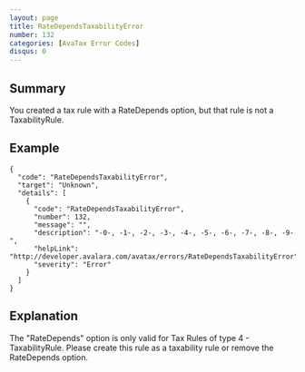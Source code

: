 ```yaml
---
layout: page
title: RateDependsTaxabilityError
number: 132
categories: [AvaTax Error Codes]
disqus: 0
---
```


## Summary

You created a tax rule with a RateDepends option, but that rule is not a TaxabilityRule.

## Example

    {
      "code": "RateDependsTaxabilityError",
      "target": "Unknown",
      "details": [
        {
          "code": "RateDependsTaxabilityError",
          "number": 132,
          "message": "",
          "description": "-0-, -1-, -2-, -3-, -4-, -5-, -6-, -7-, -8-, -9-",
          "helpLink": "http://developer.avalara.com/avatax/errors/RateDependsTaxabilityError",
          "severity": "Error"
        }
      ]
    }

## Explanation

The "RateDepends" option is only valid for Tax Rules of type 4 - TaxabilityRule.  Please create this rule as a taxability rule or remove the RateDepends option.
